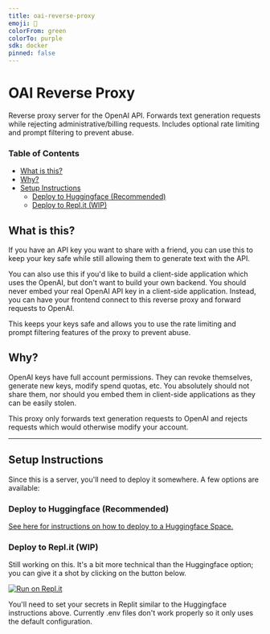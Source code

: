```yaml
---
title: oai-reverse-proxy
emoji: 🔁
colorFrom: green
colorTo: purple
sdk: docker
pinned: false
---
```

<!-- -->
# OAI Reverse Proxy

Reverse proxy server for the OpenAI API. Forwards text generation requests while rejecting administrative/billing requests. Includes optional rate limiting and prompt filtering to prevent abuse.

### Table of Contents
- [What is this?](#what-is-this)
- [Why?](#why)
- [Setup Instructions](#setup-instructions)
  - [Deploy to Huggingface (Recommended)](#deploy-to-huggingface-recommended)
  - [Deploy to Repl.it (WIP)](#deploy-to-replit-wip)

## What is this?
If you have an API key you want to share with a friend, you can use this to keep your key safe while still allowing them to generate text with the API.

You can also use this if you'd like to build a client-side application which uses the OpenAI, but don't want to build your own backend. You should never embed your real OpenAI API key in a client-side application. Instead, you can have your frontend connect to this reverse proxy and forward requests to OpenAI.

This keeps your keys safe and allows you to use the rate limiting and prompt filtering features of the proxy to prevent abuse.

## Why?
OpenAI keys have full account permissions. They can revoke themselves, generate new keys, modify spend quotas, etc. You absolutely should not share them, nor should you embed them in client-side applications as they can be easily stolen.

This proxy only forwards text generation requests to OpenAI and rejects requests which would otherwise modify your account. 

---

## Setup Instructions
Since this is a server, you'll need to deploy it somewhere.  A few options are available:

### Deploy to Huggingface (Recommended)
[See here for instructions on how to deploy to a Huggingface Space.](./docs/huggingface.md)

### Deploy to Repl.it (WIP)
Still working on this. It's a bit more technical than the Huggingface option; you can give it a shot by clicking on the button below.

[![Run on Repl.it](https://replit.com/badge/github/nai-degen/oai-reverse-proxy)](https://replit.com/new/github/nai-degen/oai-reverse-proxy)

You'll need to set your secrets in Replit similar to the Huggingface instructions above.  Currently .env files don't work properly so it only uses the default configuration.
